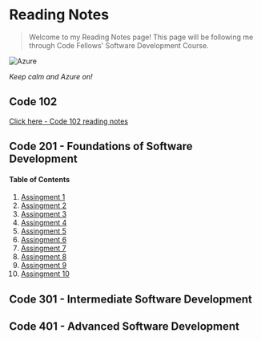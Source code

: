 # Reading Notes

>Welcome to my Reading Notes page! This page will be following me through Code Fellows' Software Development Course.  

![Azure](http://tattoocoder.com/content/images/2015/11/azure_cloud.png)


_Keep calm and Azure on!_


## Code 102
[Click here - Code 102 reading notes](https://lindseyshepard.github.io/learning-journal-repo/)




## Code 201 - Foundations of Software Development

#### Table of Contents
1. [Assingment 1](https://lindseyshepard.github.io/reading-notes/class-01)
2. [Assingment 2](https://lindseyshepard.github.io/reading-notes/class-02)
2. [Assingment 3](https://lindseyshepard.github.io/reading-notes/class-03)
2. [Assingment 4](https://lindseyshepard.github.io/reading-notes/class-04)
2. [Assingment 5](https://lindseyshepard.github.io/reading-notes/class-05)
2. [Assingment 6](https://lindseyshepard.github.io/reading-notes/class-06)
2. [Assingment 7](https://lindseyshepard.github.io/reading-notes/class-07)
2. [Assingment 8](https://lindseyshepard.github.io/reading-notes/class-08)
2. [Assingment 9](https://lindseyshepard.github.io/reading-notes/class-09)
3. [Assingment 10]() 



## Code 301 - Intermediate Software Development

## Code 401 - Advanced Software Development
